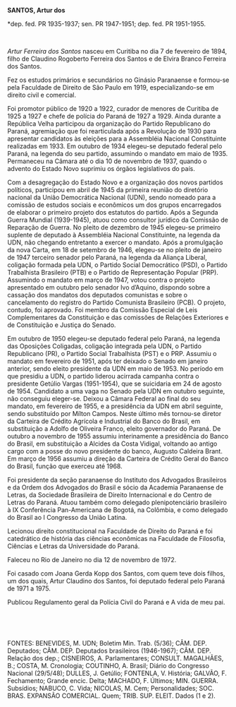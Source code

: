 **SANTOS, Artur dos**

\*dep. fed. PR 1935-1937; sen. PR 1947-1951; dep. fed. PR 1951-1955.

 

*Artur Ferreira dos Santos* nasceu em Curitiba no dia 7 de fevereiro de
1894, filho de Claudino Rogoberto Ferreira dos Santos e de Elvira Branco
Ferreira dos Santos.

Fez os estudos primários e secundários no Ginásio Paranaense e formou-se
pela Faculdade de Direito de São Paulo em 1919, especializando-se em
direito civil e comercial.

Foi promotor público de 1920 a 1922, curador de menores de Curitiba de
1925 a 1927 e chefe de polícia do Paraná de 1927 a 1929. Ainda durante a
República Velha participou da organização do Partido Republicano do
Paraná, agremiação que foi rearticulada após a Revolução de 1930 para
apresentar candidatos às eleições para a Assembléia Nacional
Constituinte realizadas em 1933. Em outubro de 1934 elegeu-se deputado
federal pelo Paraná, na legenda do seu partido, assumindo o mandato em
maio de 1935. Permaneceu na Câmara até o dia 10 de novembro de 1937,
quando o advento do Estado Novo suprimiu os órgãos legislativos do país.

Com a desagregação do Estado Novo e a organização dos novos partidos
políticos, participou em abril de 1945 da primeira reunião do diretório
nacional da União Democrática Nacional (UDN), sendo nomeado para a
comissão de estudos sociais e econômicos um dos grupos encarregados de
elaborar o primeiro projeto dos estatutos do partido. Após a Segunda
Guerra Mundial (1939-1945), atuou como consultor jurídico da Comissão de
Reparação de Guerra. No pleito de dezembro de 1945 elegeu-se primeiro
suplente de deputado à Assembléia Nacional Constituinte, na legenda da
UDN, não chegando entretanto a exercer o mandato. Após a promulgação da
nova Carta, em 18 de setembro de 1946, elegeu-se no pleito de janeiro de
1947 terceiro senador pelo Paraná, na legenda da Aliança Liberal,
coligação formada pela UDN, o Partido Social Democrático (PSD), o
Partido Trabalhista Brasileiro (PTB) e o Partido de Representação
Popular (PRP). Assumindo o mandato em março de 1947, votou contra o
projeto apresentado em outubro pelo senador Ivo d’Aquino, dispondo sobre
a cassação dos mandatos dos deputados comunistas e sobre o cancelamento
do registro do Partido Comunista Brasileiro (PCB). O projeto, contudo,
foi aprovado. Foi membro da Comissão Especial de Leis Complementares da
Constituição e das comissões de Relações Exteriores e de Constituição e
Justiça do Senado.

Em outubro de 1950 elegeu-se deputado federal pelo Paraná, na legenda
das Oposições Coligadas, coligação integrada pela UDN, o Partido
Republicano (PR), o Partido Social Trabalhista (PST) e o PRP. Assumiu o
mandato em fevereiro de 1951, após ter deixado o Senado em janeiro
anterior, sendo eleito presidente da UDN em maio de 1953. No período em
que presidiu a UDN, o partido liderou acirrada campanha contra o
presidente Getúlio Vargas (1951-1954), que se suicidaria em 24 de agosto
de 1954. Candidato a uma vaga no Senado pela UDN em outubro seguinte,
não conseguiu eleger-se. Deixou a Câmara Federal ao final do seu
mandato, em fevereiro de 1955, e a presidência da UDN em abril seguinte,
sendo substituído por Mílton Campos. Neste último mês tornou-se diretor
da Carteira de Crédito Agrícola e Industrial do Banco do Brasil, em
substituição a Adolfo de Oliveira Franco, eleito governador do Paraná.
De outubro a novembro de 1955 assumiu interinamente a presidência do
Banco do Brasil, em substituição a Alcides da Costa Vidigal, voltando ao
antigo cargo com a posse do novo presidente do banco, Augusto Caldeira
Brant. Em março de 1956 assumiu a direção da Carteira de Crédito Geral
do Banco do Brasil, função que exerceu até 1968.

Foi presidente da seção paranaense do Instituto dos Advogados
Brasileiros e da Ordem dos Advogados do Brasil e sócio da Academia
Paranaense de Letras, da Sociedade Brasileira de Direito Internacional e
do Centro de Letras do Paraná. Atuou também como delegado
plenipotenciário brasileiro à IX Conferência Pan-Americana de Bogotá, na
Colômbia, e como delegado do Brasil ao I Congresso da União Latina.

Lecionou direito constitucional na Faculdade de Direito do Paraná e foi
catedrático de história das ciências econômicas na Faculdade de
Filosofia, Ciências e Letras da Universidade do Paraná.

Faleceu no Rio de Janeiro no dia 12 de novembro de 1972.

Foi casado com Joana Gerda Kopp dos Santos, com quem teve dois filhos,
um dos quais, Artur Claudino dos Santos, foi deputado federal pelo
Paraná de 1971 a 1975.

Publicou Regulamento geral da Polícia Civil do Paraná e A vida de meu
pai.

 

 

FONTES: BENEVIDES, M. UDN; Boletim Min. Trab. (5/36); CÂM. DEP.
Deputados; CÂM. DEP. Deputados brasileiros (1946-1967); CÂM. DEP.
Relação dos dep.; CISNEIROS, A. Parlamentares; CONSULT. MAGALHÃES, B.;
COSTA, M. Cronologia; COUTINHO, A. Brasil; Diário do Congresso Nacional
(29/5/48); DULLES, J. Getúlio; FONTENLA, V. História; GALVÃO, F.
Fechamento; Grande encic. Delta; MACHADO, F. Últimos; MIN. GUERRA.
Subsídios; NABUCO, C. Vida; NICOLAS, M. Cem; Personalidades; SOC. BRAS.
EXPANSÃO COMERCIAL. Quem; TRIB. SUP. ELEIT. Dados (1 e 2).

 
